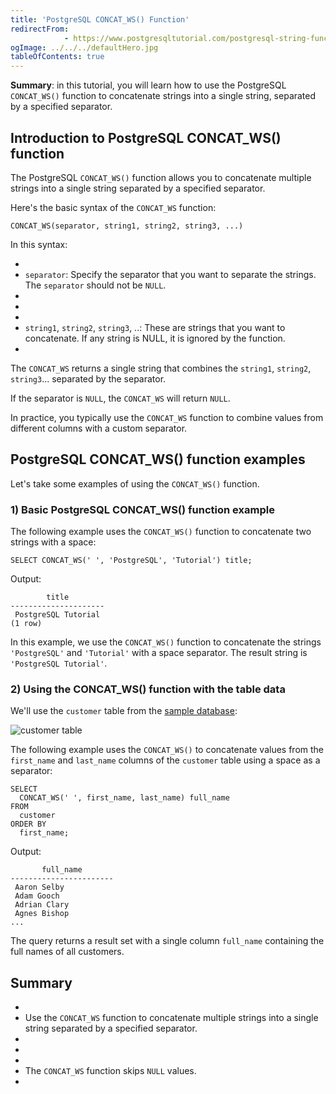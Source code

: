 ```yaml
---
title: 'PostgreSQL CONCAT_WS() Function'
redirectFrom: 
            - https://www.postgresqltutorial.com/postgresql-string-functions/postgresql-concat_ws/
ogImage: ../../../defaultHero.jpg
tableOfContents: true
---
```

<!-- wp:paragraph -->

**Summary**: in this tutorial, you will learn how to use the PostgreSQL `CONCAT_WS()` function to concatenate strings into a single string, separated by a specified separator.

<!-- /wp:paragraph -->

<!-- wp:heading -->

## Introduction to PostgreSQL CONCAT_WS() function

<!-- /wp:heading -->

<!-- wp:paragraph -->

The PostgreSQL `CONCAT_WS()` function allows you to concatenate multiple strings into a single string separated by a specified separator.

<!-- /wp:paragraph -->

<!-- wp:paragraph -->

Here's the basic syntax of the `CONCAT_WS` function:

<!-- /wp:paragraph -->

<!-- wp:code {"language":"sql"} -->

```
CONCAT_WS(separator, string1, string2, string3, ...)
```

<!-- /wp:code -->

<!-- wp:paragraph -->

In this syntax:

<!-- /wp:paragraph -->

<!-- wp:list -->

- <!-- wp:list-item -->
- `separator`: Specify the separator that you want to separate the strings. The `separator` should not be `NULL`.
- <!-- /wp:list-item -->
-
- <!-- wp:list-item -->
- `string1`, `string2`, `string3`, ..: These are strings that you want to concatenate. If any string is NULL, it is ignored by the function.
- <!-- /wp:list-item -->

<!-- /wp:list -->

<!-- wp:paragraph -->

The `CONCAT_WS` returns a single string that combines the `string1`, `string2`, `string3`... separated by the separator.

<!-- /wp:paragraph -->

<!-- wp:paragraph -->

If the separator is `NULL`, the `CONCAT_WS` will return `NULL`.

<!-- /wp:paragraph -->

<!-- wp:paragraph -->

In practice, you typically use the `CONCAT_WS` function to combine values from different columns with a custom separator.

<!-- /wp:paragraph -->

<!-- wp:heading -->

## PostgreSQL CONCAT_WS() function examples

<!-- /wp:heading -->

<!-- wp:paragraph -->

Let's take some examples of using the `CONCAT_WS()` function.

<!-- /wp:paragraph -->

<!-- wp:heading {"level":3} -->

### 1) Basic PostgreSQL CONCAT_WS() function example

<!-- /wp:heading -->

<!-- wp:paragraph -->

The following example uses the `CONCAT_WS()` function to concatenate two strings with a space:

<!-- /wp:paragraph -->

<!-- wp:code {"language":"sql"} -->

```
SELECT CONCAT_WS(' ', 'PostgreSQL', 'Tutorial') title;
```

<!-- /wp:code -->

<!-- wp:paragraph -->

Output:

<!-- /wp:paragraph -->

<!-- wp:code {"language":"sql"} -->

```
        title
---------------------
 PostgreSQL Tutorial
(1 row)
```

<!-- /wp:code -->

<!-- wp:paragraph -->

In this example, we use the `CONCAT_WS()` function to concatenate the strings `'PostgreSQL'` and `'Tutorial'` with a space separator. The result string is `'PostgreSQL Tutorial'`.

<!-- /wp:paragraph -->

<!-- wp:heading {"level":3} -->

### 2) Using the CONCAT_WS() function with the table data

<!-- /wp:heading -->

<!-- wp:paragraph -->

We'll use the `customer` table from the [sample database](https://www.postgresqltutorial.com/postgresql-getting-started/postgresql-sample-database/):

<!-- /wp:paragraph -->

<!-- wp:image {"id":4011,"sizeSlug":"full","linkDestination":"none"} -->

![customer table](https://www.postgresqltutorial.com/wp-content/uploads/2019/05/customer.png)

<!-- /wp:image -->

<!-- wp:paragraph -->

The following example uses the `CONCAT_WS()` to concatenate values from the `first_name` and `last_name` columns of the `customer` table using a space as a separator:

<!-- /wp:paragraph -->

<!-- wp:code {"language":"sql"} -->

```
SELECT
  CONCAT_WS(' ', first_name, last_name) full_name
FROM
  customer
ORDER BY
  first_name;
```

<!-- /wp:code -->

<!-- wp:paragraph -->

Output:

<!-- /wp:paragraph -->

<!-- wp:code {"language":"sql"} -->

```
       full_name
-----------------------
 Aaron Selby
 Adam Gooch
 Adrian Clary
 Agnes Bishop
...
```

<!-- /wp:code -->

<!-- wp:paragraph -->

The query returns a result set with a single column `full_name` containing the full names of all customers.

<!-- /wp:paragraph -->

<!-- wp:heading -->

## Summary

<!-- /wp:heading -->

<!-- wp:list -->

- <!-- wp:list-item -->
- Use the `CONCAT_WS` function to concatenate multiple strings into a single string separated by a specified separator.
- <!-- /wp:list-item -->
-
- <!-- wp:list-item -->
- The `CONCAT_WS` function skips `NULL` values.
- <!-- /wp:list-item -->

<!-- /wp:list -->
